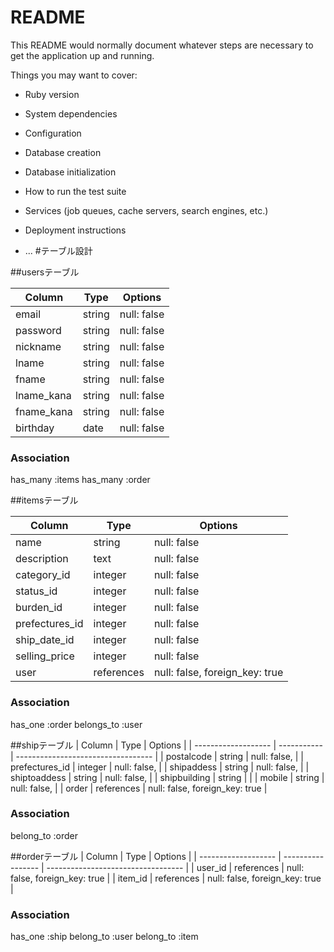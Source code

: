 # README

This README would normally document whatever steps are necessary to get the
application up and running.

Things you may want to cover:

* Ruby version

* System dependencies

* Configuration

* Database creation

* Database initialization

* How to run the test suite

* Services (job queues, cache servers, search engines, etc.)

* Deployment instructions

* ...
#テーブル設計

##usersテーブル

| Column     | Type     | Options     |
| ---------- | -------- | ----------- |
| email      | string   | null: false |
| password   | string   | null: false |
| nickname   | string   | null: false |
| lname      | string   | null: false |
| fname      | string   | null: false |
| lname_kana | string   | null: false |
| fname_kana | string   | null: false |
| birthday   | date     | null: false |

### Association
has_many :items
has_many :order


##itemsテーブル

| Column            | Type        | Options                        |
| ----------------- | ----------- | ------------------------------ |
| name              | string      | null: false                    |
| description       | text        | null: false                    |
| category_id       | integer     | null: false                    |
| status_id         | integer     | null: false                    |
| burden_id         | integer     | null: false                    |
| prefectures_id    | integer     | null: false                    |
| ship_date_id      | integer     | null: false                    |
| selling_price     | integer     | null: false                    |
| user              | references  | null: false, foreign_key: true |


### Association
has_one :order
belongs_to :user


##shipテーブル
| Column              | Type        | Options                            |
| ------------------- | ----------- | ---------------------------------- |
| postalcode          | string      |  null: false,                      |
| prefectures_id      | integer     |  null: false,                      |
| shipaddess          | string      |  null: false,                      |
| shiptoaddess        | string      |  null: false,                      |
| shipbuilding        | string      |                                    |
| mobile              | string      |  null: false,                      |
| order               | references  |  null: false, foreign_key: true    |

### Association
belong_to :order

##orderテーブル
| Column              | Type              | Options                            |
| ------------------- | ----------------- | ---------------------------------- |
| user_id             | references        |  null: false, foreign_key: true    |
| item_id             | references        |  null: false, foreign_key: true    |
### Association
has_one :ship
belong_to :user
belong_to :item